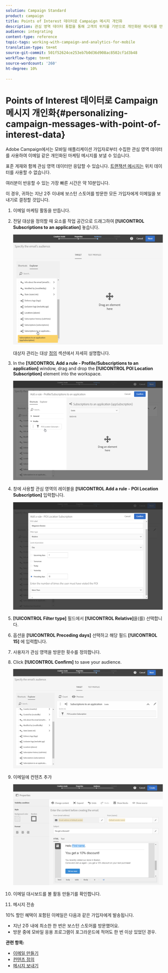 ```yaml
---
solution: Campaign Standard
product: campaign
title: Points of Interest 데이터로 Campaign 메시지 개인화
description: 관심 영역 데이터 통합을 통해 고객의 위치를 기반으로 개인화된 메시지를 만드는 방법을 살펴볼 수 있습니다.
audience: integrating
content-type: reference
topic-tags: working-with-campaign-and-analytics-for-mobile
translation-type: tm+mt
source-git-commit: 501f52624ce253eb7b0d36d908ac8502cf1d3b48
workflow-type: tm+mt
source-wordcount: '260'
ht-degree: 10%

---
```



# Points of Interest 데이터로 Campaign 메시지 개인화{#personalizing-campaign-messages-with-point-of-interest-data}

Adobe Campaign에서는 모바일 애플리케이션 가입자로부터 수집한 관심 영역 데이터를 사용하여 이메일 같은 개인화된 마케팅 메시지를 보낼 수 있습니다.

표준 게재와 함께 관심 영역 데이터만 응답할 수 있습니다. [트랜잭션 메시지는](../../channels/using/getting-started-with-transactional-msg.md) 위치 데이터를 사용할 수 없습니다.

여러분이 반응할 수 있는 가장 빠른 시간은 약 10분입니다.

이 경우, 귀하는 지난 2주 이내에 보스턴 스토어를 방문한 모든 가입자에게 이메일을 보내기로 결정할 것입니다.

1. 이메일 마케팅 활동을 만듭니다.
1. 전달 대상을 정의할 때 요소를 작업 공간으로 드래그하여 **[!UICONTROL Subscriptions to an application]** 놓습니다.

   ![](assets/poi_subscriptions_app.png)

   대상자 관리는 대상 [정의](../../audiences/using/creating-audiences.md) 섹션에서 자세히 설명합니다.

1. In the **[!UICONTROL Add a rule - Profile/Subscriptions to an application]** window, drag and drop the **[!UICONTROL POI Location Subscription]** element into the workspace.

   ![](assets/poi_add_rule_profile_subscription.png)

1. 창에 사용할 관심 영역의 레이블을 **[!UICONTROL Add a rule - POI Location Subscription]** 입력합니다.

   ![](assets/poi_location_subscription.png)

1. **[!UICONTROL Filter type]** 필드에서 **[!UICONTROL Relative]**&#x200B;을(를) 선택합니다.
1. 옵션을 **[!UICONTROL Preceding days]** 선택하고 해당 필드 **[!UICONTROL 15]** 에 입력합니다.
1. 사용자가 관심 영역을 방문한 횟수를 정의합니다.
1. Click **[!UICONTROL Confirm]** to save your audience.

   ![](assets/poi_subscriptions_app_audience_defined.png)

1. 이메일에 컨텐츠 추가

   ![](assets/poi_email_content.png)

1. 이메일 대시보드를 볼 활동 만들기를 확인합니다.
1. 메시지 전송

10% 할인 혜택이 포함된 이메일은 다음과 같은 가입자에게 발송됩니다.

* 지난 2주 내에 최소한 한 번은 보스턴 스토어를 방문했어요.
* 방문 중에 모바일 응용 프로그램이 포그라운드에 적어도 한 번 이상 있었던 경우.

**관련 항목:**

* [이메일 만들기](../../channels/using/creating-an-email.md)
* [컨텐츠 정의](../../designing/using/personalization.md#example-email-personalization)
* [메시지 보내기](../../sending/using/confirming-the-send.md)

